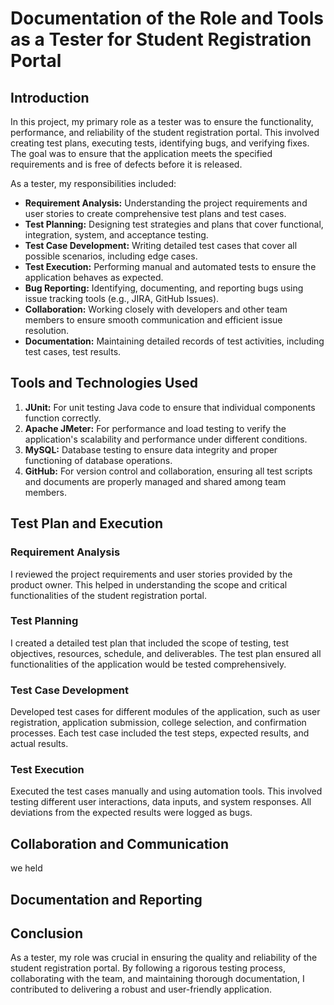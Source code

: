 # Documentation of the Role and Tools as a Tester for Student Registration Portal

## Introduction

In this project, my primary role as a tester was to ensure the functionality, performance, and reliability of the student registration portal. This involved creating test plans, executing tests, identifying bugs, and verifying fixes. The goal was to ensure that the application meets the specified requirements and is free of defects before it is released.

As a tester, my responsibilities included:

- **Requirement Analysis:** Understanding the project requirements and user stories to create comprehensive test plans and test cases.
- **Test Planning:** Designing test strategies and plans that cover functional, integration, system, and acceptance testing.
- **Test Case Development:** Writing detailed test cases that cover all possible scenarios, including edge cases.
- **Test Execution:** Performing manual and automated tests to ensure the application behaves as expected.
- **Bug Reporting:** Identifying, documenting, and reporting bugs using issue tracking tools (e.g., JIRA, GitHub Issues).
- **Collaboration:** Working closely with developers and other team members to ensure smooth communication and efficient issue resolution.
- **Documentation:** Maintaining detailed records of test activities, including test cases, test results.

## Tools and Technologies Used

1. **JUnit:** For unit testing Java code to ensure that individual components function correctly.
3. **Apache JMeter:** For performance and load testing to verify the application's scalability and performance under different conditions.
4. **MySQL:** Database testing to ensure data integrity and proper functioning of database operations.
5. **GitHub:** For version control and collaboration, ensuring all test scripts and documents are properly managed and shared among team members.

## Test Plan and Execution

### Requirement Analysis

I reviewed the project requirements and user stories provided by the product owner. This helped in understanding the scope and critical functionalities of the student registration portal.

### Test Planning

I created a detailed test plan that included the scope of testing, test objectives, resources, schedule, and deliverables. The test plan ensured all functionalities of the application would be tested comprehensively.

### Test Case Development

Developed test cases for different modules of the application, such as user registration, application submission, college selection, and confirmation processes. Each test case included the test steps, expected results, and actual results.

### Test Execution

Executed the test cases manually and using automation tools. This involved testing different user interactions, data inputs, and system responses. All deviations from the expected results were logged as bugs.

## Collaboration and Communication
we held 

## Documentation and Reporting

## Conclusion

As a tester, my role was crucial in ensuring the quality and reliability of the student registration portal. By following a rigorous testing process, collaborating with the team, and maintaining thorough documentation, I contributed to delivering a robust and user-friendly application.


